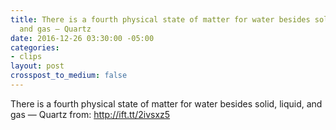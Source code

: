 ```yaml
---
title: There is a fourth physical state of matter for water besides solid, liquid,
  and gas — Quartz
date: 2016-12-26 03:30:00 -05:00
categories:
- clips
layout: post
crosspost_to_medium: false
---
```


There is a fourth physical state of matter for water besides solid, liquid, and gas — Quartz
from: http://ift.tt/2ivsxz5